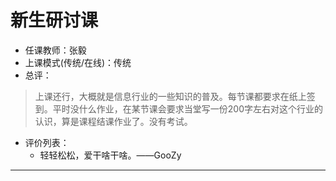 # 新生研讨课

- 任课教师：张毅
- 上课模式(传统/在线)：传统
- 总评：

> 上课还行，大概就是信息行业的一些知识的普及。每节课都要求在纸上签到。平时没什么作业，在某节课会要求当堂写一份200字左右对这个行业的认识，算是课程结课作业了。没有考试。

- 评价列表：
  - 轻轻松松，爱干啥干啥。——GooZy

---